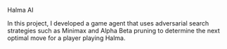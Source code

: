 Halma AI



In this project, I developed a game agent that uses adversarial search strategies such as Minimax and Alpha Beta pruning to determine the next optimal move for a player playing Halma.
